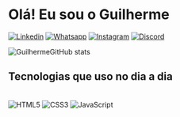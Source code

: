 # Olá! Eu sou o Guilherme

[![Linkedin](https://img.shields.io/badge/LinkedIn-0077B5?style=for-the-badge&logo=linkedin&logoColor=white)](https://www.linkedin.com/in/guilherme-maciel-070b39206/)
[![Whatsapp](https://img.shields.io/badge/WhatsApp-25D366?style=for-the-badge&logo=whatsapp&logoColor=white
)](https://web.whatsapp.com/)
[![Instagram](https://img.shields.io/badge/Instagram-E4405F?style=for-the-badge&logo=instagram&logoColor=white
)](https://www.instagram.com/guilhermemaciel.03/)
[![Discord](https://img.shields.io/badge/Discord-7289DA?style=for-the-badge&logo=discord&logoColor=white
)](https://discord.com/channels/@me)

![GuilhermeGitHub stats](https://github-readme-stats.vercel.app/api?username=Guilhermemaciel&show_icons=true&theme=dracula)

## Tecnologias que uso no dia a dia

<br>
<div style='display: inline_block'>
<img align='center' alt='HTML5' src='https://img.shields.io/badge/HTML5-E34F26?style=for-the-badge&logo=html5&logoColor=white
'>
<img align='center' alt='CSS3' src='https://img.shields.io/badge/CSS3-1572B6?style=for-the-badge&logo=css3&logoColor=white
'>
<img align='center' alt='JavaScript' src='https://img.shields.io/badge/JavaScript-F7DF1E?style=for-the-badge&logo=javascript&logoColor=black
'>
</div>
